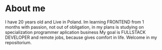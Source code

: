 # About me
I have 20 years old and Live in Poland.
Im learning FRONTEND from 1 months with passion, not out of obligation, in my plans is studying on specialization programmer aplication business
My goal is FULLSTACK DEVELOPER and remote jobs, because gives comfort in life. 
Welcome in my repositorium.
